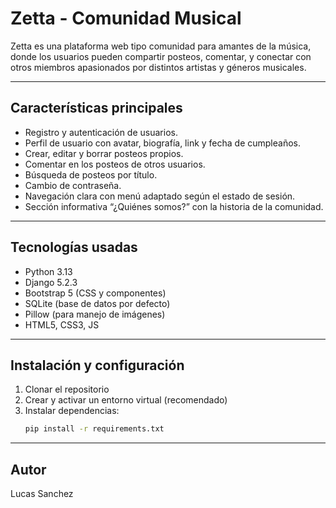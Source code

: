 # Zetta - Comunidad Musical

Zetta es una plataforma web tipo comunidad para amantes de la música, donde los usuarios pueden compartir posteos, comentar, y conectar con otros miembros apasionados por distintos artistas y géneros musicales.

---

## Características principales

- Registro y autenticación de usuarios.
- Perfil de usuario con avatar, biografía, link y fecha de cumpleaños.
- Crear, editar y borrar posteos propios.
- Comentar en los posteos de otros usuarios.
- Búsqueda de posteos por título.
- Cambio de contraseña.
- Navegación clara con menú adaptado según el estado de sesión.
- Sección informativa “¿Quiénes somos?” con la historia de la comunidad.

---

## Tecnologías usadas

- Python 3.13
- Django 5.2.3
- Bootstrap 5 (CSS y componentes)
- SQLite (base de datos por defecto)
- Pillow (para manejo de imágenes)
- HTML5, CSS3, JS

---

## Instalación y configuración

1. Clonar el repositorio
2. Crear y activar un entorno virtual (recomendado)
3. Instalar dependencias:
   ```bash
   pip install -r requirements.txt

---

## Autor
Lucas Sanchez